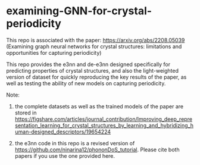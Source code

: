 # examining-GNN-for-crystal-periodicity

This repo is associated with the paper: https://arxiv.org/abs/2208.05039 (Examining graph neural networks for crystal structures: limitations and opportunities for capturing periodicity)

This repo provides the e3nn and de-e3nn designed specifically for predicting properties of crystal structures, and also the light-weighted version of dataset for quickly reproducing the key results of the paper, as well as testing the ability of new models on capturing periodicity.

Note: 

1) the complete datasets as well as the trained models of the paper are stored in https://figshare.com/articles/journal_contribution/Improving_deep_representation_learning_for_crystal_structures_by_learning_and_hybridizing_human-designed_descriptors/19654224

2) the e3nn code in this repo is a revised version of https://github.com/ninarina12/phononDoS_tutorial. Please cite both papers if you use the one provided here.
